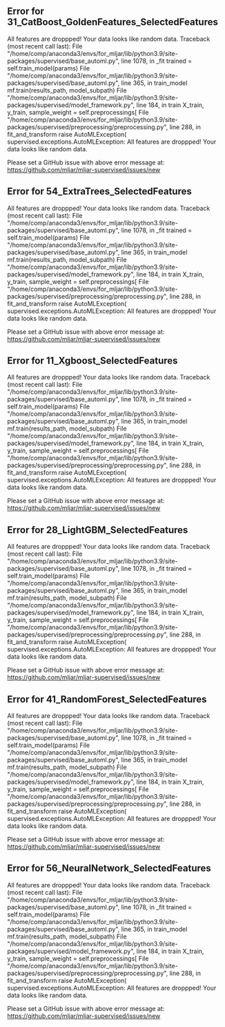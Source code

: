 ## Error for 31_CatBoost_GoldenFeatures_SelectedFeatures

All features are droppped! Your data looks like random data.
Traceback (most recent call last):
  File "/home/comp/anaconda3/envs/for_mljar/lib/python3.9/site-packages/supervised/base_automl.py", line 1078, in _fit
    trained = self.train_model(params)
  File "/home/comp/anaconda3/envs/for_mljar/lib/python3.9/site-packages/supervised/base_automl.py", line 365, in train_model
    mf.train(results_path, model_subpath)
  File "/home/comp/anaconda3/envs/for_mljar/lib/python3.9/site-packages/supervised/model_framework.py", line 184, in train
    X_train, y_train, sample_weight = self.preprocessings[
  File "/home/comp/anaconda3/envs/for_mljar/lib/python3.9/site-packages/supervised/preprocessing/preprocessing.py", line 288, in fit_and_transform
    raise AutoMLException(
supervised.exceptions.AutoMLException: All features are droppped! Your data looks like random data.


Please set a GitHub issue with above error message at: https://github.com/mljar/mljar-supervised/issues/new

## Error for 54_ExtraTrees_SelectedFeatures

All features are droppped! Your data looks like random data.
Traceback (most recent call last):
  File "/home/comp/anaconda3/envs/for_mljar/lib/python3.9/site-packages/supervised/base_automl.py", line 1078, in _fit
    trained = self.train_model(params)
  File "/home/comp/anaconda3/envs/for_mljar/lib/python3.9/site-packages/supervised/base_automl.py", line 365, in train_model
    mf.train(results_path, model_subpath)
  File "/home/comp/anaconda3/envs/for_mljar/lib/python3.9/site-packages/supervised/model_framework.py", line 184, in train
    X_train, y_train, sample_weight = self.preprocessings[
  File "/home/comp/anaconda3/envs/for_mljar/lib/python3.9/site-packages/supervised/preprocessing/preprocessing.py", line 288, in fit_and_transform
    raise AutoMLException(
supervised.exceptions.AutoMLException: All features are droppped! Your data looks like random data.


Please set a GitHub issue with above error message at: https://github.com/mljar/mljar-supervised/issues/new

## Error for 11_Xgboost_SelectedFeatures

All features are droppped! Your data looks like random data.
Traceback (most recent call last):
  File "/home/comp/anaconda3/envs/for_mljar/lib/python3.9/site-packages/supervised/base_automl.py", line 1078, in _fit
    trained = self.train_model(params)
  File "/home/comp/anaconda3/envs/for_mljar/lib/python3.9/site-packages/supervised/base_automl.py", line 365, in train_model
    mf.train(results_path, model_subpath)
  File "/home/comp/anaconda3/envs/for_mljar/lib/python3.9/site-packages/supervised/model_framework.py", line 184, in train
    X_train, y_train, sample_weight = self.preprocessings[
  File "/home/comp/anaconda3/envs/for_mljar/lib/python3.9/site-packages/supervised/preprocessing/preprocessing.py", line 288, in fit_and_transform
    raise AutoMLException(
supervised.exceptions.AutoMLException: All features are droppped! Your data looks like random data.


Please set a GitHub issue with above error message at: https://github.com/mljar/mljar-supervised/issues/new

## Error for 28_LightGBM_SelectedFeatures

All features are droppped! Your data looks like random data.
Traceback (most recent call last):
  File "/home/comp/anaconda3/envs/for_mljar/lib/python3.9/site-packages/supervised/base_automl.py", line 1078, in _fit
    trained = self.train_model(params)
  File "/home/comp/anaconda3/envs/for_mljar/lib/python3.9/site-packages/supervised/base_automl.py", line 365, in train_model
    mf.train(results_path, model_subpath)
  File "/home/comp/anaconda3/envs/for_mljar/lib/python3.9/site-packages/supervised/model_framework.py", line 184, in train
    X_train, y_train, sample_weight = self.preprocessings[
  File "/home/comp/anaconda3/envs/for_mljar/lib/python3.9/site-packages/supervised/preprocessing/preprocessing.py", line 288, in fit_and_transform
    raise AutoMLException(
supervised.exceptions.AutoMLException: All features are droppped! Your data looks like random data.


Please set a GitHub issue with above error message at: https://github.com/mljar/mljar-supervised/issues/new

## Error for 41_RandomForest_SelectedFeatures

All features are droppped! Your data looks like random data.
Traceback (most recent call last):
  File "/home/comp/anaconda3/envs/for_mljar/lib/python3.9/site-packages/supervised/base_automl.py", line 1078, in _fit
    trained = self.train_model(params)
  File "/home/comp/anaconda3/envs/for_mljar/lib/python3.9/site-packages/supervised/base_automl.py", line 365, in train_model
    mf.train(results_path, model_subpath)
  File "/home/comp/anaconda3/envs/for_mljar/lib/python3.9/site-packages/supervised/model_framework.py", line 184, in train
    X_train, y_train, sample_weight = self.preprocessings[
  File "/home/comp/anaconda3/envs/for_mljar/lib/python3.9/site-packages/supervised/preprocessing/preprocessing.py", line 288, in fit_and_transform
    raise AutoMLException(
supervised.exceptions.AutoMLException: All features are droppped! Your data looks like random data.


Please set a GitHub issue with above error message at: https://github.com/mljar/mljar-supervised/issues/new

## Error for 56_NeuralNetwork_SelectedFeatures

All features are droppped! Your data looks like random data.
Traceback (most recent call last):
  File "/home/comp/anaconda3/envs/for_mljar/lib/python3.9/site-packages/supervised/base_automl.py", line 1078, in _fit
    trained = self.train_model(params)
  File "/home/comp/anaconda3/envs/for_mljar/lib/python3.9/site-packages/supervised/base_automl.py", line 365, in train_model
    mf.train(results_path, model_subpath)
  File "/home/comp/anaconda3/envs/for_mljar/lib/python3.9/site-packages/supervised/model_framework.py", line 184, in train
    X_train, y_train, sample_weight = self.preprocessings[
  File "/home/comp/anaconda3/envs/for_mljar/lib/python3.9/site-packages/supervised/preprocessing/preprocessing.py", line 288, in fit_and_transform
    raise AutoMLException(
supervised.exceptions.AutoMLException: All features are droppped! Your data looks like random data.


Please set a GitHub issue with above error message at: https://github.com/mljar/mljar-supervised/issues/new


